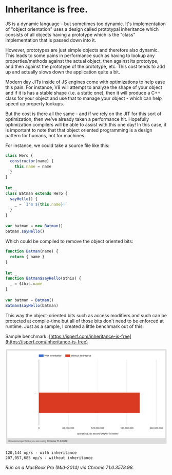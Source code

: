 # Inheritance is free.

JS is a dynamic language - but sometimes too dynamic. It's implementation of "object orientation" uses a design called prototypal inheritance which consists of all objects having a prototype which is the "class" implementation that is passed down into it.

However, prototypes are just simple objects and therefore also dynamic. This leads to some pains in performance such as having to lookup any properties/methods against the actual object, then against its prototype, and then against the prototype of the prototype, etc. This cost tends to add up and actually slows down the application quite a bit.

Modern day JITs inside of JS engines come with optimizations to help ease this pain. For instance, V8 will attempt to analyze the shape of your object and if it is has a stable shape (i.e. a static one), then it will produce a C++ class for your object and use that to manage your object - which can help speed up property lookups.

But the cost is there all the same - and if we rely on the JIT for this sort of optimization, then we've already taken a performance hit. Hopefully optimization compilers will be able to assist with this one day! In this case, it is important to note that that object oriented programming is a design pattern for humans, not for machines.

For instance, we could take a source file like this:

```javascript
class Hero {
  constructor(name) {
    this.name = name
  }
}

let _
class Batman extends Hero {
  sayHello() {
    _ = `I'm ${this.name}!`
  }
}

var batman = new Batman()
batman.sayHello()
```

Which could be compiled to remove the object oriented bits:

```javascript
function Batman(name) {
  return { name }
}

let _
function Batman$sayHello($this) {
  _ = $this.name
}

var batman = Batman()
Batman$sayHello(batman)
```

This way the object-oriented bits such as access modifiers and such can be protected at compile-time but all of those bits don't need to be enforced at runtime. Just as a sample, I created a little benchmark out of this:

Sample benchmark: [https://jsperf.com/inheritance-is-free](https://jsperf.com/inheritance-is-free)

![](../graphs/inheritance-is-free.png)

```
120,144 op/s - with inheritance
207,057,685 op/s - without inheritance
```

*Run on a MacBook Pro (Mid-2014) via Chrome 71.0.3578.98.*


